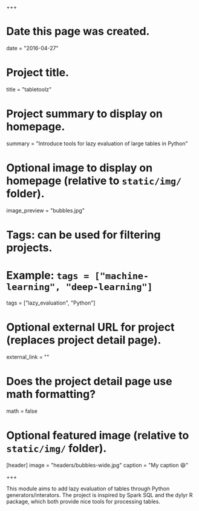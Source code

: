 +++
# Date this page was created.
date = "2016-04-27"

# Project title.
title = "tabletoolz"

# Project summary to display on homepage.
summary = "Introduce tools for lazy evaluation of large tables in Python"

# Optional image to display on homepage (relative to `static/img/` folder).
image_preview = "bubbles.jpg"

# Tags: can be used for filtering projects.
# Example: `tags = ["machine-learning", "deep-learning"]`
tags = ["lazy_evaluation", "Python"]

# Optional external URL for project (replaces project detail page).
external_link = ""

# Does the project detail page use math formatting?
math = false

# Optional featured image (relative to `static/img/` folder).
[header]
image = "headers/bubbles-wide.jpg"
caption = "My caption :smile:"

+++

This module aims to add lazy evaluation of tables through Python
generators/interators.  The project is inspired by Spark SQL and the dylyr R
package, which both provide nice tools for processing tables.

